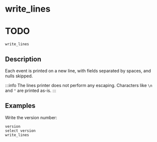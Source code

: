 # write_lines

# TODO

```tql
write_lines
```

## Description

Each event is printed on a new line, with fields separated by spaces,
and nulls skipped.

:::info
The lines printer does not perform any escaping. Characters like `\n` and `"`
are printed as-is.
:::

## Examples

Write the version number:

```tql
version
select version
write_lines
```
